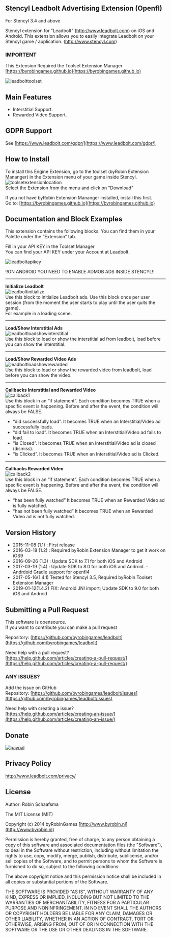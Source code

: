 ## Stencyl Leadbolt Advertising Extension (Openfl)

For Stencyl 3.4 and above

Stencyl extension for "Leadbolt" (http://www.leadbolt.com) on iOS and Android. This extension allows you to easily integrate Leadbolt on your Stencyl game / application. (http://www.stencyl.com)

### IMPORTENT

This Extension Required the Toolset Extension Manager [https://byrobingames.github.io](https://byrobingames.github.io)

![leadbolttoolset](https://byrobingames.github.io/img/leadbolt/leadbolttoolset.png)

## Main Features

  * Interstitial Support.
  * Rewarded Video Support.
  
## GDPR Support

See [https://www.leadbolt.com/gdpr/](https://www.leadbolt.com/gdpr/)

## How to Install

To install this Engine Extension, go to the toolset (byRobin Extension Mananger) in the Extension menu of your game inside Stencyl.<br/>
![toolsetextensionlocation](https://byrobingames.github.io/img/toolset/toolsetextensionlocation.png)<br/>
Select the Extension from the menu and click on "Download"

If you not have byRobin Extension Mananger installed, install this first.<br/>
Go to: [https://byrobingames.github.io](https://byrobingames.github.io)

## Documentation and Block Examples

This extension contains the following blocks. You can find them in your Palette under
the “Extension” tab.<br>

Fill in your API KEY in the Toolset Manager<br/>
You can find your API KEY under your Account at Leadbolt.<br/>

![leadboltapikey](https://byrobingames.github.io/img/leadbolt/leadboltapikey.png)<br/>

!!ON ANDROID YOU NEED TO ENABLE ADMOB ADS INSIDE STENCYL!!

<hr/>

**Initialize Leadbolt**<br/>
![leadboltinitialize](https://byrobingames.github.io/img/leadbolt/leadboltinitialize.png)<br/>
Use this block to initialize Leadbolt ads. Use this block once per user
session (from the moment the user starts to play until the user quits the game). <br/>
For example in a loading scene.

<hr/>

**Load/Show Interstitial Ads**<br/>
![leadboltloadshowinterstitial](https://byrobingames.github.io/img/leadbolt/leadboltloadshowinterstitial.png)<br/>
Use this block to load or show the interstitial ad from leadbolt, load before you can show the interstitial.

<hr/>

**Load/Show Rewarded Video Ads**<br/>
![leadboltloadshowrewarded](https://byrobingames.github.io/img/leadbolt/leadboltloadshowrewarded.png)<br/>
Use this block to load or show the rewarded video from leadbolt, load before you can show the video.

<hr/>

**Callbacks Interstitial and Rewarded Video**<br/>
![callback1](https://byrobingames.github.io/img/leadbolt/callbackleadbolt.png)<br/>
Use this block in an “if statement”. Each condition becomes TRUE when a specific
event is happening. Before and after the event, the condition will always be
FALSE.
- “did successfully load”. It becomes TRUE when an Interstitial/Video ad successfully loads.
- “did fail to load”. It becomes TRUE when an Interstitial/Video ad fails to load.
- “is Closed”. It becomes TRUE when an Interstitial/Video ad is closed (dismiss).
- “is Clicked”. It becomes TRUE when an Interstitial/Video ad is Clicked.

<hr/>

**Callbacks Rewarded Video**<br/>
![callback2](https://byrobingames.github.io/img/leadbolt/callbackrewardedleadbolt.png)<br/>
Use this block in an “if statement”. Each condition becomes TRUE when a specific
event is happening. Before and after the event, the condition will always be
FALSE.
- “has been fully watched” It becomes TRUE when an Rewarded Video ad is fully watched.
- “has not been fully watched” It becomes TRUE when an Rewarded Video ad is not fully watched.

## Version History

- 2015-11-08 (1.1) : First release
- 2016-03-18 (1.2) : Required byRobin Extension Manager to get it work on iOS9
- 2016-09-26 (1.3) : Update SDK to 7.1 for both iOS and Android
- 2017-03-19 (1.4) : Update SDK to 8.0 for both iOS and Android. - Andrdoid Gradle support for openfl4
- 2017-05-16(1.4.1) Tested for Stencyl 3.5, Required byRobin Toolset Extension Manager
- 2019-01-12(1.4.2) FIX: Android JNI import; Update SDK to 9.0 for both iOS and Android

## Submitting a Pull Request

This software is opensource.<br/>
If you want to contribute you can make a pull request

Repository: [https://github.com/byrobingames/leadbolt](https://github.com/byrobingames/leadbolt)

Need help with a pull request?<br/>
[https://help.github.com/articles/creating-a-pull-request/](https://help.github.com/articles/creating-a-pull-request/)

### ANY ISSUES?

Add the issue on GitHub<br/>
Repository: [https://github.com/byrobingames/leadbolt/issues](https://github.com/byrobingames/leadbolt/issues)

Need help with creating a issue?<br/>
[https://help.github.com/articles/creating-an-issue/](https://help.github.com/articles/creating-an-issue/)

## Donate

[![paypal](https://www.paypalobjects.com/en_US/i/btn/btn_donateCC_LG.gif)](https://www.paypal.com/cgi-bin/webscr?cmd=_s-xclick&hosted_button_id=HKLGFCAGKBMFL)<br />

## Privacy Policy

http://www.leadbolt.com/privacy/

## License

Author: Robin Schaafsma

The MIT License (MIT)

Copyright (c) 2014 byRobinGames [http://www.byrobin.nl](http://www.byrobin.nl)

Permission is hereby granted, free of charge, to any person obtaining a copy of this software and associated documentation files (the "Software"), to deal in the Software without restriction, including without limitation the rights to use, copy, modify, merge, publish, distribute, sublicense, and/or sell copies of the Software, and to permit persons to whom the Software is furnished to do so, subject to the following conditions:

The above copyright notice and this permission notice shall be included in all copies or substantial portions of the Software.

THE SOFTWARE IS PROVIDED "AS IS", WITHOUT WARRANTY OF ANY KIND, EXPRESS OR IMPLIED, INCLUDING BUT NOT LIMITED TO THE WARRANTIES OF MERCHANTABILITY, FITNESS FOR A PARTICULAR PURPOSE AND NONINFRINGEMENT. IN NO EVENT SHALL THE AUTHORS OR COPYRIGHT HOLDERS BE LIABLE FOR ANY CLAIM, DAMAGES OR OTHER LIABILITY, WHETHER IN AN ACTION OF CONTRACT, TORT OR OTHERWISE, ARISING FROM, OUT OF OR IN CONNECTION WITH THE SOFTWARE OR THE USE OR OTHER DEALINGS IN THE SOFTWARE.
